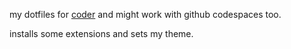 my dotfiles for [coder](https://coder.com/) and might work with github codespaces too.

installs some extensions and sets my theme.